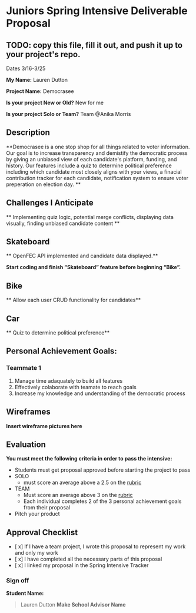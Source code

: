 # Juniors Spring Intensive Deliverable Proposal

## TODO: copy this file, fill it out, and push it up to your project's repo.

Dates 3/16-3/25

**My Name:** 
Lauren Dutton

**Project Name:** 
Democrasee

**Is your project New or Old?**
New for me

**Is your project Solo or Team?**
Team @Anika Morris

## Description

**Democrasee is a one stop shop for all things related to voter information. Our goal is to increase transparency and demistify the democratic process by giving an unbiased view of each candidate's platform, funding, and history. Our features include a quiz to determine political preference including which candidate most closely aligns with your views, a finacial contribution tracker for each candidate, notification system to ensure voter preperation on election day.  **

## Challenges I Anticipate

** Implementing quiz logic, potential merge conflicts, displaying data visually, finding unbiased candidate content **

## Skateboard

** OpenFEC API implemented and candidate data displayed.**

**Start coding and finish “Skateboard” feature before beginning “Bike”.** 

## Bike
** Allow each user CRUD functionality for candidates** 

## Car
** Quiz to determine political preference** 


## Personal Achievement Goals:



### Teammate 1

1. Manage time adaquately to build all features 
2. Effectively colaborate with teamate to reach goals
3. Increase my knowledge and understanding of the democratic process




## Wireframes

**Insert wireframe pictures here**


## Evaluation

**You must meet the following criteria in order to pass the intensive:**

- Students must get proposal approved before starting the project to pass
- SOLO 
    - must score an average above a 2.5 on the [rubric]
- TEAM 
    - Must score an average above 3 on the [rubric]
    - Each individual completes 2 of the 3 personal achievement goals from their proposal
- Pitch your product

[rubric]:https://docs.google.com/document/d/1IOQDmohLBEBT-hyr-2vgw1mbZUNsq3fHxVfH0oRmVt0/edit


## Approval Checklist
- [ x] If I have a team project, I wrote this proposal to represent my work and only my work
- [ x] I have completed all the necessary parts of this proposal
- [ x] I linked my proposal in the Spring Intensive Tracker

### Sign off

**Student Name:**                
> Lauren Dutton
**Make School Advisor Name**
> 